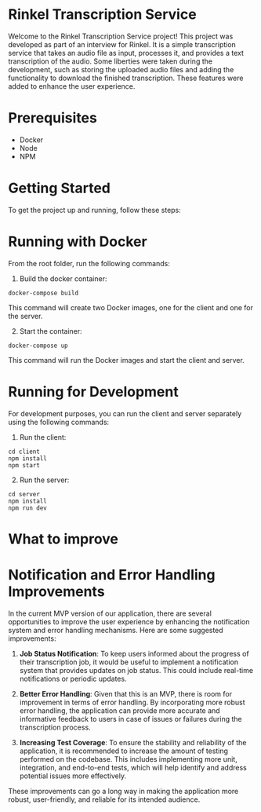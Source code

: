 # Rinkel Transcription Service

Welcome to the Rinkel Transcription Service project! This project was developed as part of an interview for Rinkel. It is a simple transcription service that takes an audio file as input, processes it, and provides a text transcription of the audio. Some liberties were taken during the development, such as storing the uploaded audio files and adding the functionality to download the finished transcription. These features were added to enhance the user experience.

# Prerequisites

- Docker
- Node
- NPM

# Getting Started

To get the project up and running, follow these steps:

# Running with Docker

From the root folder, run the following commands:

1. Build the docker container:

```
docker-compose build
```

This command will create two Docker images, one for the client and one for the server.

2. Start the container:

```
docker-compose up
```

This command will run the Docker images and start the client and server.

# Running for Development

For development purposes, you can run the client and server separately using the following commands:

1. Run the client:

```
cd client
npm install
npm start
```

2. Run the server:

```
cd server
npm install
npm run dev
```

# What to improve

# Notification and Error Handling Improvements

In the current MVP version of our application, there are several opportunities to improve the user experience by enhancing the notification system and error handling mechanisms. Here are some suggested improvements:

1. **Job Status Notification**: To keep users informed about the progress of their transcription job, it would be useful to implement a notification system that provides updates on job status. This could include real-time notifications or periodic updates.

2. **Better Error Handling**: Given that this is an MVP, there is room for improvement in terms of error handling. By incorporating more robust error handling, the application can provide more accurate and informative feedback to users in case of issues or failures during the transcription process.

3. **Increasing Test Coverage**: To ensure the stability and reliability of the application, it is recommended to increase the amount of testing performed on the codebase. This includes implementing more unit, integration, and end-to-end tests, which will help identify and address potential issues more effectively.

These improvements can go a long way in making the application more robust, user-friendly, and reliable for its intended audience.
